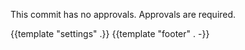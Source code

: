 This commit has no approvals.
Approvals are required.

{{template "settings" .}}
{{template "footer" . -}}
